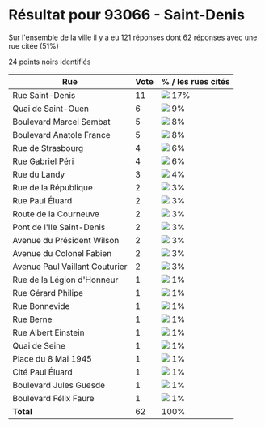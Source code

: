 # Résultat pour 93066 - Saint-Denis

Sur l'ensemble de la ville il y a eu 121 réponses dont 62 réponses avec une rue citée (51%)

24 points noirs identifiés

| Rue | Vote | % / les rues cités|
|-----|------|-------------------|
| Rue Saint-Denis | 11 | <img src="../../img/bar_17.gif" />&nbsp;17%|
| Quai de Saint-Ouen | 6 | <img src="../../img/bar_9.gif" />&nbsp;9%|
| Boulevard Marcel Sembat | 5 | <img src="../../img/bar_8.gif" />&nbsp;8%|
| Boulevard Anatole France | 5 | <img src="../../img/bar_8.gif" />&nbsp;8%|
| Rue de Strasbourg | 4 | <img src="../../img/bar_6.gif" />&nbsp;6%|
| Rue Gabriel Péri | 4 | <img src="../../img/bar_6.gif" />&nbsp;6%|
| Rue du Landy | 3 | <img src="../../img/bar_4.gif" />&nbsp;4%|
| Rue de la République | 2 | <img src="../../img/bar_3.gif" />&nbsp;3%|
| Rue Paul Éluard | 2 | <img src="../../img/bar_3.gif" />&nbsp;3%|
| Route de la Courneuve | 2 | <img src="../../img/bar_3.gif" />&nbsp;3%|
| Pont de l'Ile Saint-Denis | 2 | <img src="../../img/bar_3.gif" />&nbsp;3%|
| Avenue du Président Wilson | 2 | <img src="../../img/bar_3.gif" />&nbsp;3%|
| Avenue du Colonel Fabien | 2 | <img src="../../img/bar_3.gif" />&nbsp;3%|
| Avenue Paul Vaillant Couturier | 2 | <img src="../../img/bar_3.gif" />&nbsp;3%|
| Rue de la Légion d'Honneur | 1 | <img src="../../img/bar_1.gif" />&nbsp;1%|
| Rue Gérard Philipe | 1 | <img src="../../img/bar_1.gif" />&nbsp;1%|
| Rue Bonnevide | 1 | <img src="../../img/bar_1.gif" />&nbsp;1%|
| Rue Berne | 1 | <img src="../../img/bar_1.gif" />&nbsp;1%|
| Rue Albert Einstein | 1 | <img src="../../img/bar_1.gif" />&nbsp;1%|
| Quai de Seine | 1 | <img src="../../img/bar_1.gif" />&nbsp;1%|
| Place du 8 Mai 1945 | 1 | <img src="../../img/bar_1.gif" />&nbsp;1%|
| Cité Paul Éluard | 1 | <img src="../../img/bar_1.gif" />&nbsp;1%|
| Boulevard Jules Guesde | 1 | <img src="../../img/bar_1.gif" />&nbsp;1%|
| Boulevard Félix Faure | 1 | <img src="../../img/bar_1.gif" />&nbsp;1%|
| **Total** | 62 | 100%|
